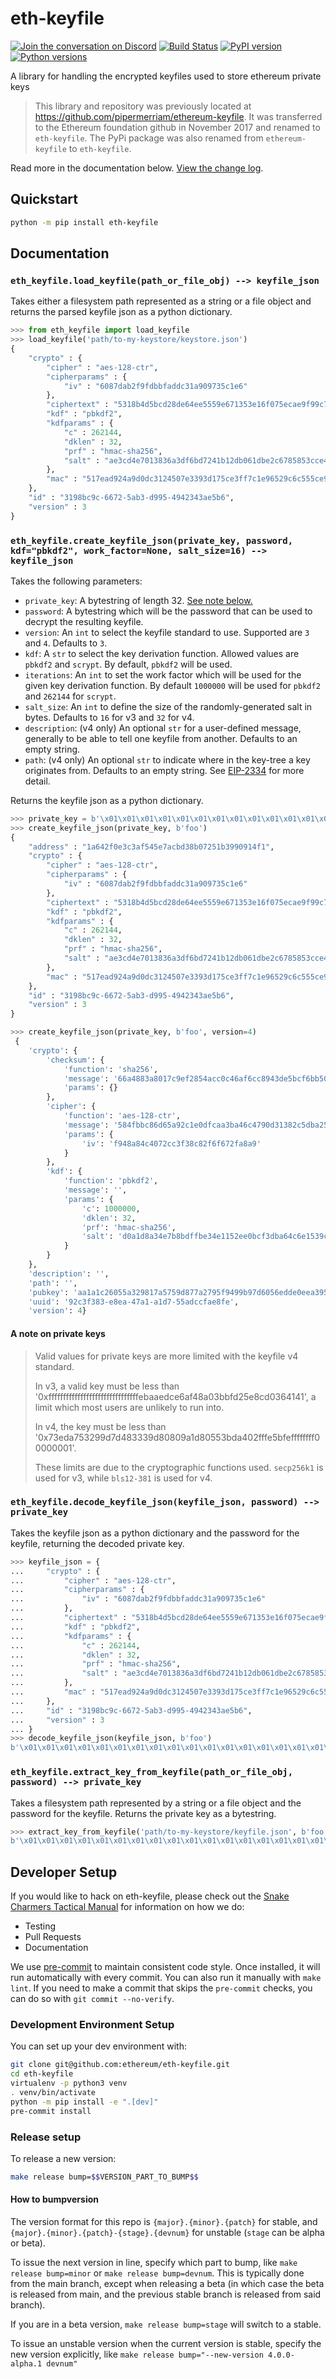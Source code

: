 # eth-keyfile

[![Join the conversation on Discord](https://img.shields.io/discord/809793915578089484?color=blue&label=chat&logo=discord&logoColor=white)](https://discord.gg/GHryRvPB84) [![Build Status](https://circleci.com/gh/ethereum/eth-keyfile.svg?style=shield)](https://circleci.com/gh/ethereum/eth-keyfile)
[![PyPI version](https://badge.fury.io/py/eth-keyfile.svg)](https://badge.fury.io/py/eth-keyfile)
[![Python versions](https://img.shields.io/pypi/pyversions/eth-keyfile.svg)](https://pypi.python.org/pypi/eth-keyfile)

A library for handling the encrypted keyfiles used to store ethereum private keys

> This library and repository was previously located at https://github.com/pipermerriam/ethereum-keyfile.  It was transferred to the Ethereum foundation github in November 2017 and renamed to `eth-keyfile`.  The PyPi package was also renamed from `ethereum-keyfile` to `eth-keyfile`.

Read more in the documentation below. [View the change log](https://github.com/ethereum/eth-keyfile/blob/main/CHANGELOG.rst).

## Quickstart

```sh
python -m pip install eth-keyfile
```

## Documentation

### `eth_keyfile.load_keyfile(path_or_file_obj) --> keyfile_json`

Takes either a filesystem path represented as a string or a file object and
returns the parsed keyfile json as a python dictionary.

```python
>>> from eth_keyfile import load_keyfile
>>> load_keyfile('path/to-my-keystore/keystore.json')
{
    "crypto" : {
        "cipher" : "aes-128-ctr",
        "cipherparams" : {
            "iv" : "6087dab2f9fdbbfaddc31a909735c1e6"
        },
        "ciphertext" : "5318b4d5bcd28de64ee5559e671353e16f075ecae9f99c7a79a38af5f869aa46",
        "kdf" : "pbkdf2",
        "kdfparams" : {
            "c" : 262144,
            "dklen" : 32,
            "prf" : "hmac-sha256",
            "salt" : "ae3cd4e7013836a3df6bd7241b12db061dbe2c6785853cce422d148a624ce0bd"
        },
        "mac" : "517ead924a9d0dc3124507e3393d175ce3ff7c1e96529c6c555ce9e51205e9b2"
    },
    "id" : "3198bc9c-6672-5ab3-d995-4942343ae5b6",
    "version" : 3
}
```

### `eth_keyfile.create_keyfile_json(private_key, password, kdf="pbkdf2", work_factor=None, salt_size=16) --> keyfile_json`

Takes the following parameters:

- `private_key`: A bytestring of length 32. [See note below.](#a-note-on-private-keys)
- `password`: A bytestring which will be the password that can be used to decrypt the resulting keyfile.
- `version`: An `int` to select the keyfile standard to use. Supported are `3` and `4`. Defaults to `3`.
- `kdf`: A `str` to select the key derivation function.  Allowed values are `pbkdf2` and `scrypt`.  By default, `pbkdf2` will be used.
- `iterations`: An `int` to set the work factor which will be used for the given key derivation function.  By default `1000000` will be used for `pbkdf2` and `262144` for `scrypt`.
- `salt_size`: An `int` to define the size of the randomly-generated salt in bytes. Defaults to `16` for v3 and `32` for v4.
- `description`: (v4 only) An optional `str` for a user-defined message, generally to be able to tell one keyfile from another. Defaults to an empty string.
- `path`: (v4 only) An optional `str` to indicate where in the key-tree a key originates from. Defaults to an empty string. See [EIP-2334](https://eips.ethereum.org/EIPS/eip-2334) for more detail.

Returns the keyfile json as a python dictionary.

```python
>>> private_key = b'\x01\x01\x01\x01\x01\x01\x01\x01\x01\x01\x01\x01\x01\x01\x01\x01\x01\x01\x01\x01\x01\x01\x01\x01\x01\x01\x01\x01\x01\x01\x01\x01'
>>> create_keyfile_json(private_key, b'foo')
{
    "address" : "1a642f0e3c3af545e7acbd38b07251b3990914f1",
    "crypto" : {
        "cipher" : "aes-128-ctr",
        "cipherparams" : {
            "iv" : "6087dab2f9fdbbfaddc31a909735c1e6"
        },
        "ciphertext" : "5318b4d5bcd28de64ee5559e671353e16f075ecae9f99c7a79a38af5f869aa46",
        "kdf" : "pbkdf2",
        "kdfparams" : {
            "c" : 262144,
            "dklen" : 32,
            "prf" : "hmac-sha256",
            "salt" : "ae3cd4e7013836a3df6bd7241b12db061dbe2c6785853cce422d148a624ce0bd"
        },
        "mac" : "517ead924a9d0dc3124507e3393d175ce3ff7c1e96529c6c555ce9e51205e9b2"
    },
    "id" : "3198bc9c-6672-5ab3-d995-4942343ae5b6",
    "version" : 3
}

>>> create_keyfile_json(private_key, b'foo', version=4)
 {
    'crypto': {
        'checksum': {
            'function': 'sha256',
            'message': '66a4883a8017c9ef2854acc0c46af6cc8943de5bcf6bb501a2d6a932a91c5333',
            'params': {}
        },
        'cipher': {
            'function': 'aes-128-ctr',
            'message': '584fbbc86d65a92c1e0dfcaa3ba46c4790d31382c5dba25c94acfa2ae6e2687d',
            'params': {
                'iv': 'f948a84c4072cc3f38c82f6f672fa8a9'
            }
        },
        'kdf': {
            'function': 'pbkdf2',
            'message': '',
            'params': {
                'c': 1000000,
                'dklen': 32,
                'prf': 'hmac-sha256',
                'salt': 'd0a1d8a34e7b8bdffbe34e1152ee0bcf3dba64c6e1539cf2bce2ef6995061757'
            }
        }
    },
    'description': '',
    'path': '',
    'pubkey': 'aa1a1c26055a329817a5759d877a2795f9499b97d6056edde0eea39512f24e8bc874b4471f0501127abb1ea0d9f68ac1',
    'uuid': '92c3f383-e8ea-47a1-a1d7-55adccfae8fe',
    'version': 4}
```

#### A note on private keys

> Valid values for private keys are more limited with the keyfile v4 standard.
>
> In v3, a valid key must be less than
> '0xfffffffffffffffffffffffffffffffebaaedce6af48a03bbfd25e8cd0364141',
> a limit which most users are unlikely to run into.
>
> In v4, the key must be less than '0x73eda753299d7d483339d80809a1d80553bda402fffe5bfeffffffff00000001'.
>
> These limits are due to the cryptographic functions used. `secp256k1` is used for v3,
> while `bls12-381` is used for v4.

### `eth_keyfile.decode_keyfile_json(keyfile_json, password) --> private_key`

Takes the keyfile json as a python dictionary and the password for the keyfile,
returning the decoded private key.

```python
>>> keyfile_json = {
...     "crypto" : {
...         "cipher" : "aes-128-ctr",
...         "cipherparams" : {
...             "iv" : "6087dab2f9fdbbfaddc31a909735c1e6"
...         },
...         "ciphertext" : "5318b4d5bcd28de64ee5559e671353e16f075ecae9f99c7a79a38af5f869aa46",
...         "kdf" : "pbkdf2",
...         "kdfparams" : {
...             "c" : 262144,
...             "dklen" : 32,
...             "prf" : "hmac-sha256",
...             "salt" : "ae3cd4e7013836a3df6bd7241b12db061dbe2c6785853cce422d148a624ce0bd"
...         },
...         "mac" : "517ead924a9d0dc3124507e3393d175ce3ff7c1e96529c6c555ce9e51205e9b2"
...     },
...     "id" : "3198bc9c-6672-5ab3-d995-4942343ae5b6",
...     "version" : 3
... }
>>> decode_keyfile_json(keyfile_json, b'foo')
b'\x01\x01\x01\x01\x01\x01\x01\x01\x01\x01\x01\x01\x01\x01\x01\x01\x01\x01\x01\x01\x01\x01\x01\x01\x01\x01\x01\x01\x01\x01\x01\x01'
```

### `eth_keyfile.extract_key_from_keyfile(path_or_file_obj, password) --> private_key`

Takes a filesystem path represented by a string or a file object and the
password for the keyfile.  Returns the private key as a bytestring.

```python
>>> extract_key_from_keyfile('path/to-my-keystore/keyfile.json', b'foo')
b'\x01\x01\x01\x01\x01\x01\x01\x01\x01\x01\x01\x01\x01\x01\x01\x01\x01\x01\x01\x01\x01\x01\x01\x01\x01\x01\x01\x01\x01\x01\x01\x01'
```

## Developer Setup

If you would like to hack on eth-keyfile, please check out the [Snake Charmers
Tactical Manual](https://github.com/ethereum/snake-charmers-tactical-manual)
for information on how we do:

- Testing
- Pull Requests
- Documentation

We use [pre-commit](https://pre-commit.com/) to maintain consistent code style. Once
installed, it will run automatically with every commit. You can also run it manually
with `make lint`. If you need to make a commit that skips the `pre-commit` checks, you
can do so with `git commit --no-verify`.

### Development Environment Setup

You can set up your dev environment with:

```sh
git clone git@github.com:ethereum/eth-keyfile.git
cd eth-keyfile
virtualenv -p python3 venv
. venv/bin/activate
python -m pip install -e ".[dev]"
pre-commit install
```

### Release setup

To release a new version:

```sh
make release bump=$$VERSION_PART_TO_BUMP$$
```

#### How to bumpversion

The version format for this repo is `{major}.{minor}.{patch}` for stable, and
`{major}.{minor}.{patch}-{stage}.{devnum}` for unstable (`stage` can be alpha or beta).

To issue the next version in line, specify which part to bump,
like `make release bump=minor` or `make release bump=devnum`. This is typically done from the
main branch, except when releasing a beta (in which case the beta is released from main,
and the previous stable branch is released from said branch).

If you are in a beta version, `make release bump=stage` will switch to a stable.

To issue an unstable version when the current version is stable, specify the
new version explicitly, like `make release bump="--new-version 4.0.0-alpha.1 devnum"`
